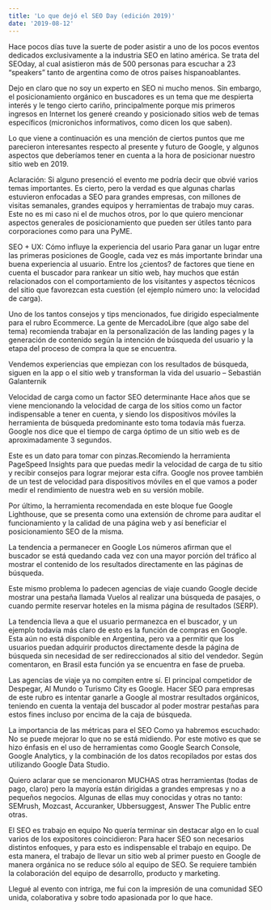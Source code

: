 ```yaml
---
title: 'Lo que dejó el SEO Day (edición 2019)'
date: '2019-08-12'
---
```


Hace pocos días tuve la suerte de poder asistir a uno de los pocos eventos dedicados exclusivamente a la industria SEO en latino américa. Se trata del SEOday, al cual asistieron más de 500 personas para escuchar a 23 “speakers” tanto de argentina como de otros países hispanoablantes.

Dejo en claro que no soy un experto en SEO ni mucho menos. Sin embargo, el posicionamiento orgánico en buscadores es un tema que me despierta interés y le tengo cierto cariño, principalmente porque mis primeros ingresos en Internet los generé creando y posicionado sitios web de temas específicos (micronichos informativos, como dicen los que saben).

Lo que viene a continuación es una mención de ciertos puntos que me parecieron interesantes respecto al presente y futuro de Google, y algunos aspectos que deberíamos tener en cuenta a la hora de posicionar nuestro sitio web en 2019.

Aclaración: Si alguno presenció el evento me podría decir que obvié varios temas importantes. Es cierto, pero la verdad es que algunas charlas estuvieron enfocadas a SEO para grandes empresas, con millones de visitas semanales, grandes equipos y herramientas de trabajo muy caras. Este no es mi caso ni el de muchos otros, por lo que quiero mencionar aspectos generales de posicionamiento que pueden ser útiles tanto para corporaciones como para una PyME.

SEO + UX: Cómo influye la experiencia del usario
Para ganar un lugar entre las primeras posiciones de Google, cada vez es más importante brindar una buena experiencia al usuario. Entre los ¿cientos? de factores que tiene en cuenta el buscador para rankear un sitio web, hay muchos que están relacionados con el comportamiento de los visitantes y aspectos técnicos del sitio que favorezcan esta cuestión (el ejemplo número uno: la velocidad de carga).

Uno de los tantos consejos y tips mencionados, fue dirigido especialmente para el rubro Ecommerce. La gente de MercadoLibre (que algo sabe del tema) recomienda trabajar en la personalización de las landing pages y la generación de contenido según la intención de búsqueda del usuario y la etapa del proceso de compra la que se encuentra.

Vendemos experiencias que empiezan con los resultados de búsqueda, siguen en la app o el sitio web y transforman la vida del usuario – Sebastián Galanternik

Velocidad de carga como un factor SEO determinante
Hace años que se viene mencionando la velocidad de carga de los sitios como un factor indispensable a tener en cuenta, y siendo los dispositivos móviles la herramienta de búsqueda predominante esto toma todavía más fuerza. Google nos dice que el tiempo de carga óptimo de un sitio web es de aproximadamente 3 segundos.

Este es un dato para tomar con pinzas.Recomiendo la  herramienta PageSpeed Insights para que puedas medir la velocidad de carga de tu sitio y recibir consejos para lograr mejorar esta cifra. Google nos provee también de un test de velocidad para dispositivos móviles en el que vamos a poder medir el rendimiento de nuestra web en su versión mobile.

Por último, la herramienta recomendada en este bloque fue Google Lighthouse, que se presenta como una extensión de chrome para auditar el funcionamiento y la calidad de una página web y así beneficiar el posicionamiento SEO de la misma.

La tendencia a permanecer en Google
Los números afirman que el buscador se está quedando cada vez con una mayor porción del tráfico al mostrar el contenido de los resultados directamente en las páginas de búsqueda.

Este mismo problema lo padecen agencias de viaje cuando Google decide mostrar una pestaña llamada Vuelos al realizar una búsqueda de pasajes, o cuando permite reservar hoteles en la misma página de resultados (SERP).

La tendencia lleva a que el usuario permanezca en el buscador, y un ejemplo todavía más claro de esto es la función de compras en Google. Esta aún no está disponible en Argentina, pero va a permitir que los usuarios puedan adquirir productos directamente desde la página de búsqueda sin necesidad de ser redireccionados al sitio del vendedor. Según comentaron, en Brasil esta función ya se encuentra en fase de prueba.

Las agencias de viaje ya no compiten entre sí. El principal competidor de Despegar, Al Mundo o Turismo City es Google. Hacer SEO para empresas de este rubro es intentar ganarle a Google al mostrar resultados orgánicos, teniendo en cuenta la ventaja del buscador al poder mostrar pestañas para estos fines incluso por encima de la caja de búsqueda.

La importancia de las métricas para el SEO
Como ya habremos escuchado: No se puede mejorar lo que no se está midiendo. Por este motivo es que se hizo énfasis en el uso de herramientas como Google Search Console, Google Analytics, y la combinación de los datos recopilados por estas dos utilizando Google Data Studio.

Quiero aclarar que se mencionaron MUCHAS otras herramientas (todas de pago, claro) pero la mayoría están dirigidas a grandes empresas y no a pequeños negocios. Algunas de ellas muy conocidas y otras no tanto: SEMrush, Mozcast, Accuranker, Ubbersuggest, Answer The Public entre otras.

El SEO es trabajo en equipo
No quería terminar sin destacar algo en lo cual varios de los expositores coincidieron: Para hacer SEO son necesarios distintos enfoques, y para esto es indispensable el trabajo en equipo. De esta manera, el trabajo de llevar un sitio web al primer puesto en Google de manera orgánica no se reduce sólo al equipo de SEO. Se requiere también la colaboración del equipo de desarrollo, producto y marketing.

Llegué al evento con intriga, me fui con la impresión de una comunidad SEO unida, colaborativa y sobre todo apasionada por lo que hace.
